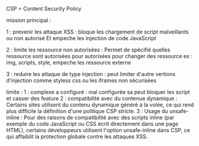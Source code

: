 CSP = Content Security Policy

mission principal : 

 1 : prevenir les attaque XSS : bloque les chargement de script malveillants ou non autorisé Et empeche les injection de code JavaScript

 2 : limite les ressource non autorisées : Permet de spécifié quelles ressource sont autorisées pour autorisées pour changer des ressource ex : img, scripts, style, empeche les ressource externe 

 3 : reduire les attaque de type injection : peut limiter d'autre vertions d'injection comme styless css ou les iframes non sécurisées

 limite : 
          1 : complexe a configuré : mal configurée sa peut bloquer les script et casser des feature 
          2 : compatibilité avec du contenue dynamique :      Certains sites utilisent du contenu dynamique généré à la volée, ce qui rend plus difficile la définition d'une politique CSP stricte.
          3 : Usage du unsafe-inline : Pour des raisons de compatibilité avec des scripts inline (par exemple du code JavaScript ou CSS écrit directement dans une page HTML), certains développeurs utilisent l'option unsafe-inline dans CSP, ce qui affaiblit la protection globale contre les attaques XSS.